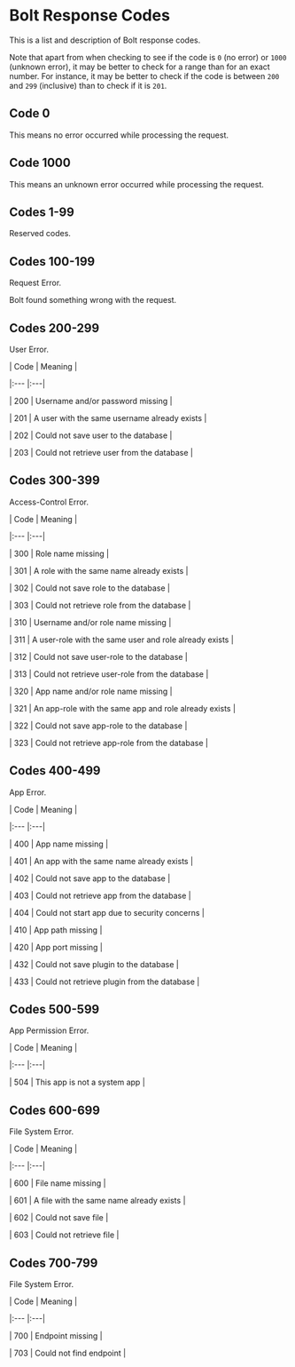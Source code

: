 # Bolt Response Codes

This is a list and description of Bolt response codes.

Note that apart from when checking to see if the code is `0` (no error) or `1000` (unknown error), it may be better to check for a range than for an exact number. For instance, it may be better to check if the code is between `200` and `299` (inclusive) than to check if it is `201`.

## Code 0

This means no error occurred while processing the request.

## Code 1000

This means an unknown error occurred while processing the request.

## Codes 1-99

Reserved codes.

## Codes 100-199

Request Error.

Bolt found something wrong with the request.

## Codes 200-299

User Error.

| Code | Meaning |

|:--- |:---|

| 200 | Username and/or password missing |

| 201 | A user with the same username already exists |

| 202 | Could not save user to the database |

| 203 | Could not retrieve user from the database |

## Codes 300-399

Access-Control Error.

| Code | Meaning |

|:--- |:---|

| 300 | Role name missing |

| 301 | A role with the same name already exists |

| 302 | Could not save role to the database |

| 303 | Could not retrieve role from the database |

| 310 | Username and/or role name missing |

| 311 | A user-role with the same user and role already exists |

| 312 | Could not save user-role to the database |

| 313 | Could not retrieve user-role from the database |

| 320 | App name and/or role name missing |

| 321 | An app-role with the same app and role already exists |

| 322 | Could not save app-role to the database |

| 323 | Could not retrieve app-role from the database |

## Codes 400-499

App Error.

| Code | Meaning |

|:--- |:---|

| 400 | App name missing |

| 401 | An app with the same name already exists |

| 402 | Could not save app to the database |

| 403 | Could not retrieve app from the database |

| 404 | Could not start app due to security concerns |

| 410 | App path missing |

| 420 | App port missing |

| 432 | Could not save plugin to the database |

| 433 | Could not retrieve plugin from the database |

## Codes 500-599

App Permission Error.

| Code | Meaning |

|:--- |:---|

| 504 | This app is not a system app |

## Codes 600-699

File System Error.

| Code | Meaning |

|:--- |:---|

| 600 | File name missing |

| 601 | A file with the same name already exists |

| 602 | Could not save file |

| 603 | Could not retrieve file |

## Codes 700-799

File System Error.

| Code | Meaning |

|:--- |:---|

| 700 | Endpoint missing |

| 703 | Could not find endpoint |
